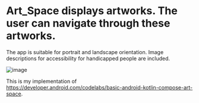 # Art_Space displays artworks. The user can navigate through these artworks. 

The app is suitable for portrait and landscape orientation.
Image descriptions for accessibility for handicapped people are included.

![image](https://user-images.githubusercontent.com/56238822/227271539-d48b005a-8e9f-4ca1-9bd7-cc354a1337d1.png)


This is my implementation of https://developer.android.com/codelabs/basic-android-kotlin-compose-art-space.

